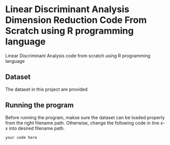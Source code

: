 # Linear Discriminant Analysis Dimension Reduction Code From Scratch using R programming language
Linear Discriminant Analysis code from scratch using R programming language

## Dataset
The dataset in this project are provided

## Running the program
Before running the program, makse sure the dataset can be loaded properly from the right filename path. Otherwise, change the following code in line x-x into desired filename path.

```R
your code here
```
